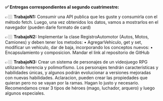<b> ✅ Entregas correspondientes al segundo cuatrimestre:</b>


👉🏼  <b>TrabajoN1:</b> Consumir una API publica que les guste y consumirla con el método fetch.
Luego, una vez obtenidos los datos, vamos a
mostrarlos en el navegador (pueden darle formato de card)

👉🏼  <b>TrabajoN2:</b> Implementar la clase RegistroAutomotor
(Autos, Motos, Camiones) y deben tener los metodos:
• AgregarVehiculo, get y set, modificar un
vehiculo, dar de baja, incorporando los conceptos nuevos:
• Encapsulamiento y composicion.
Mandar el link al repositorio de GitHub

👉🏼  <b>TrabajoN3:</b> Crear un sistema de personajes de un 
videojuego RPG utilizando herencia y 
polimorfismo. Los personajes tendrán 
características y habilidades únicas, y 
algunos podrán evolucionar a versiones 
mejoradas con nuevas habilidades. Aclaracion, pueden crear las propiedades que quieran 
pero no se vayan por la ramas. Hagan lo justo y 
necesario. 
Recomendamos crear  3 tipos de héroes (mago, 
luchador, arquero) y luego algunos especiales.

